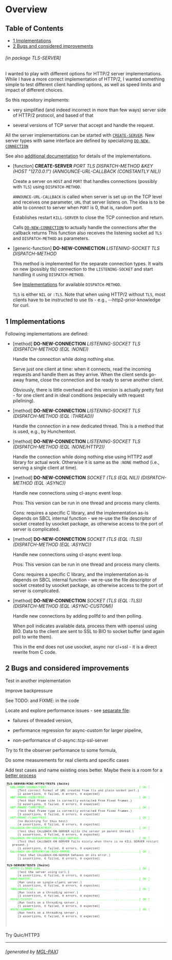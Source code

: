 <a id="x-28TLS-SERVER-3A-40OVERVIEW-20MGL-PAX-3ASECTION-29"></a>

# Overview

## Table of Contents

- [1 Implementations][335b]
- [2 Bugs and considered improvements][2da8]

###### \[in package TLS-SERVER\]
I wanted to play with different options for HTTP/2 server implementations. While
I have a more correct implementation of HTTP/2, I wanted something simple to
test different client handling options, as well as speed limits and impact of
different choices.

So this repository implements:

- very simplified (and indeed incorrect in more than few ways) server side of HTTP/2 protocol, and based of that

- several versions of TCP server that accept and handle the request.

All the server implementations can be started with [`CREATE-SERVER`][dd5c]. New server
types with same interface are defined by specializing [`DO-NEW-CONNECTION`][2ab2]

See also [additional documentation](https://docs.zellerin.cz/tls-server-poc) for
details of the implementations.

<a id="x-28TLS-SERVER-3ACREATE-SERVER-20FUNCTION-29"></a>

- [function] **CREATE-SERVER** *PORT TLS DISPATCH-METHOD &KEY (HOST "127.0.0.1") (ANNOUNCE-URL-CALLBACK (CONSTANTLY NIL))*

    Create a server on `HOST` and `PORT` that handles connections (possibly with `TLS`) using
    `DISPATCH-METHOD`.
    
    `ANNOUNCE-URL-CALLBACK` is called when server is set up on the TCP level and
    receives one parameter, `URL` that server listens on. The idea is to be able to connect
    to server when `PORT` is 0, that is, random port.
    
    Establishes restart `KILL-SERVER` to close the TCP connection and return.
    
    Calls [`DO-NEW-CONNECTION`][2ab2] to actually handle the connections after the callback
    returns This function also receives the listening socket ad `TLS` and
    `DISPATCH-METHOD` as parameters.

<a id="x-28TLS-SERVER-3ADO-NEW-CONNECTION-20GENERIC-FUNCTION-29"></a>

- [generic-function] **DO-NEW-CONNECTION** *LISTENING-SOCKET TLS DISPATCH-METHOD*

    This method is implemented for the separate connection types. It waits on
    new (possibly tls) connection to the `LISTENING-SOCKET` and start handling it
    using `DISPATCH-METHOD`.
    
    See [Implementations][335b] for available `DISPATCH-METHOD`.
    
    `TLS` is either `NIL` or `:TLS`. Note that when using HTTP/2 without `TLS`, most clients have to be instructed to
    use tls - e.g., --http2-prior-knowledge for curl.

<a id="x-28TLS-SERVER-3A-40IMPLEMENTATIONS-20MGL-PAX-3ASECTION-29"></a>

## 1 Implementations

Following implementations are defined:

<a id="x-28TLS-SERVER-3ADO-NEW-CONNECTION-20-28METHOD-20NIL-20-28T-20T-20-28EQL-20-3ANONE-29-29-29-29"></a>

- [method] **DO-NEW-CONNECTION** *LISTENING-SOCKET TLS (DISPATCH-METHOD (EQL :NONE))*

    Handle the connection while doing nothing else.
    
    Serve just one client at time: when it connects, read the incoming requests and
    handle them as they arrive. When the client sends go-away frame, close the
    connection and be ready to serve another client.
    
    Obviously, there is little overhead and this version is actually pretty fast -
    for one client and in ideal conditions (especially with request pilelining).

<a id="x-28TLS-SERVER-3ADO-NEW-CONNECTION-20-28METHOD-20NIL-20-28T-20T-20-28EQL-20-3ATHREAD-29-29-29-29"></a>

- [method] **DO-NEW-CONNECTION** *LISTENING-SOCKET TLS (DISPATCH-METHOD (EQL :THREAD))*

    Handle the connection in a new dedicated thread. This is a method that is used,
    e.g., by Hunchentoot.

<a id="x-28TLS-SERVER-3ADO-NEW-CONNECTION-20-28METHOD-20NIL-20-28T-20T-20-28EQL-20-3ANONE-2FHTTP2-29-29-29-29"></a>

- [method] **DO-NEW-CONNECTION** *LISTENING-SOCKET TLS (DISPATCH-METHOD (EQL :NONE/HTTP2))*

    Handle the connection while doing nothing else using HTTP2 asdf library for
    actual work. Otherwise it is same as the `:NONE` method (i.e., serving a single
    client at time).

<a id="x-28TLS-SERVER-3ADO-NEW-CONNECTION-20-28METHOD-20NIL-20-28T-20-28EQL-20NIL-29-20-28EQL-20-3AASYNC-29-29-29-29"></a>

- [method] **DO-NEW-CONNECTION** *SOCKET (TLS (EQL NIL)) (DISPATCH-METHOD (EQL :ASYNC))*

    Handle new connections using cl-async event loop.
    
    Pros: This version can be run in one thread and process many clients.
    
    Cons: requires a specific C library, and the implementation as-is depends on
    SBCL internal function - we re-use the file descriptor of socket created by
    usocket package, as otherwise access to the port of server is complicated.

<a id="x-28TLS-SERVER-3ADO-NEW-CONNECTION-20-28METHOD-20NIL-20-28T-20-28EQL-20-3ATLS-29-20-28EQL-20-3AASYNC-29-29-29-29"></a>

- [method] **DO-NEW-CONNECTION** *SOCKET (TLS (EQL :TLS)) (DISPATCH-METHOD (EQL :ASYNC))*

    Handle new connections using cl-async event loop.
    
    Pros: This version can be run in one thread and process many clients.
    
    Cons: requires a specific C library, and the implementation as-is depends on
    SBCL internal function - we re-use the file descriptor of socket created by
    usocket package, as otherwise access to the port of server is complicated.

<a id="x-28TLS-SERVER-3ADO-NEW-CONNECTION-20-28METHOD-20NIL-20-28T-20-28EQL-20-3ATLS-29-20-28EQL-20-3AASYNC-CUSTOM-29-29-29-29"></a>

- [method] **DO-NEW-CONNECTION** *SOCKET (TLS (EQL :TLS)) (DISPATCH-METHOD (EQL :ASYNC-CUSTOM))*

    Handle new connections by adding pollfd to and then polling.
    
    When poll indicates available data, process them with openssl using BIO. Data to
    the client are sent to SSL to BIO to socket buffer (and again poll to write
    them).
    
    This in the end does not use usocket, async nor cl+ssl - it is a direct rewrite
    from C code.

<a id="x-28TLS-SERVER-3A-40TODOS-20MGL-PAX-3ASECTION-29"></a>

## 2 Bugs and considered improvements

Test in another implementation

Improve backpressure

See TODO: and FIXME: in the code

Locate and explore performance issues - see [separate file](./clip/bottlenecks.org):

- failures of threaded version,

- performance regression for async-custom for larger pipeline,

- non-performance of cl-async::tcp-ssl-server


Try to fit the observer performance to some formula,

Do some measurements for real clients and specific cases

Add test cases and name existing ones better. Maybe there is a room for
a [better process](https://doc.zellerin.cz/Integrate%20test%20framework.html)

 ![](images/fiasco.png)

Try Quic/HTTP3

  [2ab2]: #x-28TLS-SERVER-3ADO-NEW-CONNECTION-20GENERIC-FUNCTION-29 "TLS-SERVER:DO-NEW-CONNECTION GENERIC-FUNCTION"
  [2da8]: #x-28TLS-SERVER-3A-40TODOS-20MGL-PAX-3ASECTION-29 "Bugs and considered improvements"
  [335b]: #x-28TLS-SERVER-3A-40IMPLEMENTATIONS-20MGL-PAX-3ASECTION-29 "Implementations"
  [dd5c]: #x-28TLS-SERVER-3ACREATE-SERVER-20FUNCTION-29 "TLS-SERVER:CREATE-SERVER FUNCTION"

* * *
###### \[generated by [MGL-PAX](https://github.com/melisgl/mgl-pax)\]
